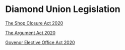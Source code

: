 # Diamond Union Legislation

[The Shop Closure Act 2020](legislation/shop-closure)

[The Argument Act 2020](legislation/argument)

[Govenor Elective Office Act 2020](legislation/governor-elective-office)
